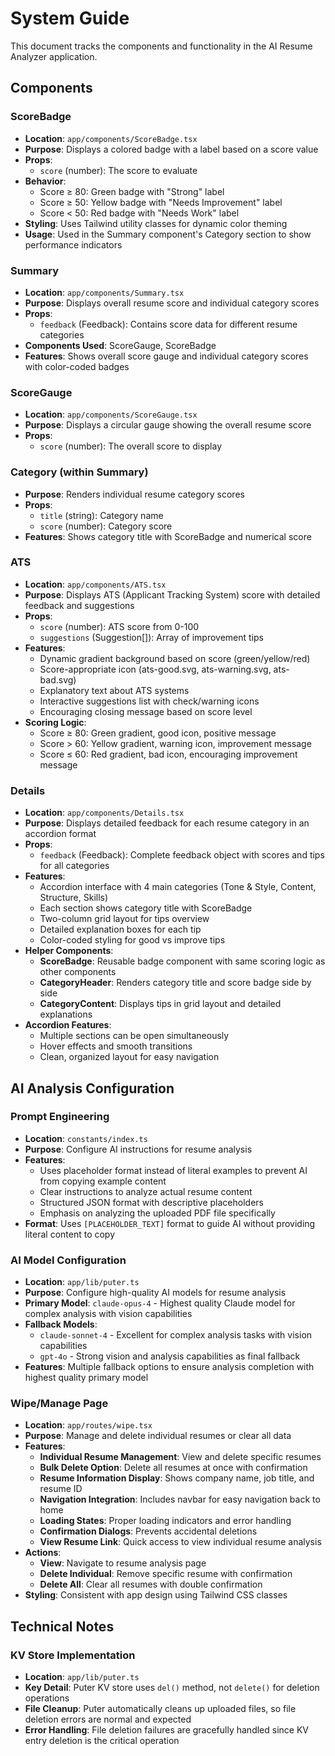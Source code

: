 # System Guide

This document tracks the components and functionality in the AI Resume Analyzer application.

## Components

### ScoreBadge
- **Location**: `app/components/ScoreBadge.tsx`
- **Purpose**: Displays a colored badge with a label based on a score value
- **Props**: 
  - `score` (number): The score to evaluate
- **Behavior**:
  - Score ≥ 80: Green badge with "Strong" label
  - Score ≥ 50: Yellow badge with "Needs Improvement" label  
  - Score < 50: Red badge with "Needs Work" label
- **Styling**: Uses Tailwind utility classes for dynamic color theming
- **Usage**: Used in the Summary component's Category section to show performance indicators

### Summary
- **Location**: `app/components/Summary.tsx`
- **Purpose**: Displays overall resume score and individual category scores
- **Props**:
  - `feedback` (Feedback): Contains score data for different resume categories
- **Components Used**: ScoreGauge, ScoreBadge
- **Features**: Shows overall score gauge and individual category scores with color-coded badges

### ScoreGauge
- **Location**: `app/components/ScoreGauge.tsx`
- **Purpose**: Displays a circular gauge showing the overall resume score
- **Props**:
  - `score` (number): The overall score to display

### Category (within Summary)
- **Purpose**: Renders individual resume category scores
- **Props**:
  - `title` (string): Category name
  - `score` (number): Category score
- **Features**: Shows category title with ScoreBadge and numerical score

### ATS
- **Location**: `app/components/ATS.tsx`
- **Purpose**: Displays ATS (Applicant Tracking System) score with detailed feedback and suggestions
- **Props**:
  - `score` (number): ATS score from 0-100
  - `suggestions` (Suggestion[]): Array of improvement tips
- **Features**:
  - Dynamic gradient background based on score (green/yellow/red)
  - Score-appropriate icon (ats-good.svg, ats-warning.svg, ats-bad.svg)
  - Explanatory text about ATS systems
  - Interactive suggestions list with check/warning icons
  - Encouraging closing message based on score level
- **Scoring Logic**:
  - Score ≥ 80: Green gradient, good icon, positive message
  - Score > 60: Yellow gradient, warning icon, improvement message
  - Score ≤ 60: Red gradient, bad icon, encouraging improvement message

### Details
- **Location**: `app/components/Details.tsx`
- **Purpose**: Displays detailed feedback for each resume category in an accordion format
- **Props**:
  - `feedback` (Feedback): Complete feedback object with scores and tips for all categories
- **Features**:
  - Accordion interface with 4 main categories (Tone & Style, Content, Structure, Skills)
  - Each section shows category title with ScoreBadge
  - Two-column grid layout for tips overview
  - Detailed explanation boxes for each tip
  - Color-coded styling for good vs improve tips
- **Helper Components**:
  - **ScoreBadge**: Reusable badge component with same scoring logic as other components
  - **CategoryHeader**: Renders category title and score badge side by side
  - **CategoryContent**: Displays tips in grid layout and detailed explanations
- **Accordion Features**:
  - Multiple sections can be open simultaneously
  - Hover effects and smooth transitions
  - Clean, organized layout for easy navigation



## AI Analysis Configuration

### Prompt Engineering
- **Location**: `constants/index.ts`
- **Purpose**: Configure AI instructions for resume analysis
- **Features**:
  - Uses placeholder format instead of literal examples to prevent AI from copying example content
  - Clear instructions to analyze actual resume content
  - Structured JSON format with descriptive placeholders
  - Emphasis on analyzing the uploaded PDF file specifically
- **Format**: Uses `[PLACEHOLDER_TEXT]` format to guide AI without providing literal content to copy

### AI Model Configuration
- **Location**: `app/lib/puter.ts`
- **Purpose**: Configure high-quality AI models for resume analysis
- **Primary Model**: `claude-opus-4` - Highest quality Claude model for complex analysis with vision capabilities
- **Fallback Models**: 
  - `claude-sonnet-4` - Excellent for complex analysis tasks with vision capabilities
  - `gpt-4o` - Strong vision and analysis capabilities as final fallback
- **Features**: Multiple fallback options to ensure analysis completion with highest quality primary model

### Wipe/Manage Page
- **Location**: `app/routes/wipe.tsx`
- **Purpose**: Manage and delete individual resumes or clear all data
- **Features**:
  - **Individual Resume Management**: View and delete specific resumes
  - **Bulk Delete Option**: Delete all resumes at once with confirmation
  - **Resume Information Display**: Shows company name, job title, and resume ID
  - **Navigation Integration**: Includes navbar for easy navigation back to home
  - **Loading States**: Proper loading indicators and error handling
  - **Confirmation Dialogs**: Prevents accidental deletions
  - **View Resume Link**: Quick access to view individual resume analysis
- **Actions**:
  - **View**: Navigate to resume analysis page
  - **Delete Individual**: Remove specific resume with confirmation
  - **Delete All**: Clear all resumes with double confirmation
- **Styling**: Consistent with app design using Tailwind CSS classes

## Technical Notes

### KV Store Implementation
- **Location**: `app/lib/puter.ts`
- **Key Detail**: Puter KV store uses `del()` method, not `delete()` for deletion operations
- **File Cleanup**: Puter automatically cleans up uploaded files, so file deletion errors are normal and expected
- **Error Handling**: File deletion failures are gracefully handled since KV entry deletion is the critical operation 
